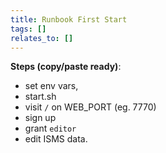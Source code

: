 ```yaml
---
title: Runbook First Start
tags: []
relates_to: []
---
```


**Steps (copy/paste ready)**:
 * set env vars,
 * start.sh
 * visit `/` on WEB_PORT (eg. 7770) 
 * sign up
 * grant `editor`
 * edit ISMS data.

